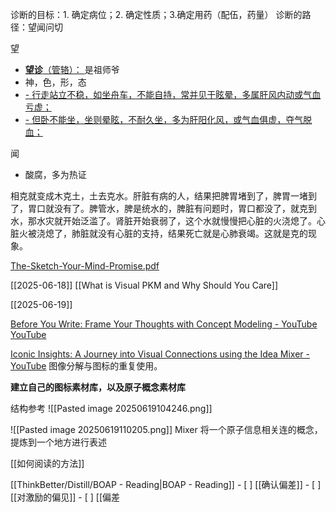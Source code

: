 



诊断的目标：1. 确定病位；2. 确定性质；3.确定用药（配伍，药量）
诊断的路径：望闻问切

望
- [**望诊**（管辂）： ](004%20%E9%87%91%E5%8C%AE%E8%A6%81%E7%95%A5#^3revpxy) 是祖师爷
- 神，色，形，态
- [- 行走站立不稳，如坐舟车，不能自持，常并见于眩晕，多属肝风内动或气血亏虚；](194%20%E4%B8%AD%E5%8C%BB%E8%AF%8A%E6%96%AD%E5%AD%A6#^c8mkuri)
- [- 但卧不能坐，坐则晕眩，不耐久坐，多为肝阳化风，或气血俱虚，夺气脱血；](194%20%E4%B8%AD%E5%8C%BB%E8%AF%8A%E6%96%AD%E5%AD%A6#^gwtn2o9)

闻
- 酸腐，多为热证




相克就变成木克土，土去克水。肝脏有病的人，结果把脾胃堵到了，脾胃一堵到了，胃口就没有了。脾管水，脾是统水的，脾脏有问题时，胃口都没了，就克到水，那水灾就开始泛滥了。肾脏开始衰弱了，这个水就慢慢把心脏的火浇熄了。心脏火被浇熄了，肺脏就没有心脏的支持，结果死亡就是心肺衰竭。这就是克的现象。




[The-Sketch-Your-Mind-Promise.pdf](https://sketch-your-mind.com/resources/The-Sketch-Your-Mind-Promise.pdf)

[[2025-06-18]]
[[What is Visual PKM and Why Should You Care]]




[[2025-06-19]] 

[Before You Write: Frame Your Thoughts with Concept Modeling - YouTube](https://www.youtube.com/watch?v=Zg_DUj68VkY)
[YouTube](https://www.youtube.com/redirect?event=video_description&redir_token=QUFFLUhqbDhFdGNlQWp5Q0tTWFU0eHl1anBDcVV2VlBNUXxBQ3Jtc0tsMW9hZVdINjhVcUJ3ZVBhRWxfQUprZWxWOFd3UFZpWEs4V0N0SmZpNFlhVzY1dDZ4ZzRGeXU3WmFBS3B1blhOVkdNVzNPSlAtSERVcUtkaXhMcm1GRG9Va2g3eDZLR0hnS0pWVFgzNzRfSG85WE16SQ&q=https%3A%2F%2Fexcalidraw.com%2F%23json%3DpwLtCkoKZVEkywvXNYjau%2Ckbljw8nPClZPYrv5xJiSUA&v=Zg_DUj68VkY)


[Iconic Insights: A Journey into Visual Connections using the Idea Mixer - YouTube](https://www.youtube.com/watch?v=ItV8PEaPorE)
图像分解与图标的重复使用。

**建立自己的图标素材库，以及原子概念素材库**

结构参考
![[Pasted image 20250619104246.png]]


![[Pasted image 20250619110205.png]] 
Mixer 将一个原子信息相关连的概念，提炼到一个地方进行表述



[[如何阅读的方法]]



[[ThinkBetter/Distill/BOAP - Reading|BOAP - Reading]]
	- [ ]  [[确认偏差]]
	- [ ]  [[对激励的偏见]]
	- [ ]  [[偏差
